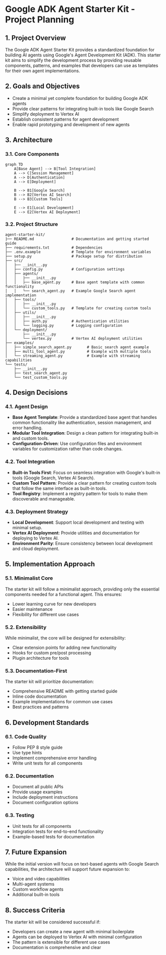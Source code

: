 # Google ADK Agent Starter Kit - Project Planning

## 1. Project Overview

The Google ADK Agent Starter Kit provides a standardized foundation for building AI agents using Google's Agent Development Kit (ADK). This starter kit aims to simplify the development process by providing reusable components, patterns, and examples that developers can use as templates for their own agent implementations.

## 2. Goals and Objectives

- Create a minimal yet complete foundation for building Google ADK agents
- Provide clear patterns for integrating built-in tools like Google Search
- Simplify deployment to Vertex AI
- Establish consistent patterns for agent development
- Enable rapid prototyping and development of new agents

## 3. Architecture

### 3.1. Core Components

```mermaid
graph TD
    A[Base Agent] --> B[Tool Integration]
    A --> C[Session Management]
    A --> D[Authentication]
    A --> E[Deployment]
    
    B --> B1[Google Search]
    B --> B2[Vertex AI Search]
    B --> B3[Custom Tools]
    
    E --> E1[Local Development]
    E --> E2[Vertex AI Deployment]
```

### 3.2. Project Structure

```
agent-starter-kit/
├── README.md                 # Documentation and getting started guide
├── requirements.txt          # Dependencies
├── .env.example              # Template for environment variables
├── setup.py                  # Package setup for distribution
├── src/
│   ├── __init__.py
│   ├── config.py             # Configuration settings
│   ├── agents/
│   │   ├── __init__.py
│   │   ├── base_agent.py     # Base agent template with common functionality
│   │   └── search_agent.py   # Example Google Search agent implementation
│   ├── tools/
│   │   ├── __init__.py
│   │   └── custom_tools.py   # Template for creating custom tools
│   ├── utils/
│   │   ├── __init__.py
│   │   ├── auth.py           # Authentication utilities
│   │   └── logging.py        # Logging configuration
│   └── deployment/
│       ├── __init__.py
│       └── vertex.py         # Vertex AI deployment utilities
├── examples/
│   ├── simple_search_agent.py       # Basic search agent example
│   ├── multi_tool_agent.py          # Example with multiple tools
│   └── streaming_agent.py           # Example with streaming capabilities
└── tests/
    ├── __init__.py
    ├── test_search_agent.py
    └── test_custom_tools.py
```

## 4. Design Decisions

### 4.1. Agent Design

- **Base Agent Template**: Provide a standardized base agent that handles common functionality like authentication, session management, and error handling.
- **Modular Tool Integration**: Design a clean pattern for integrating built-in and custom tools.
- **Configuration-Driven**: Use configuration files and environment variables for customization rather than code changes.

### 4.2. Tool Integration

- **Built-in Tools First**: Focus on seamless integration with Google's built-in tools (Google Search, Vertex AI Search).
- **Custom Tool Pattern**: Provide a clear pattern for creating custom tools that follow the same interface as built-in tools.
- **Tool Registry**: Implement a registry pattern for tools to make them discoverable and manageable.

### 4.3. Deployment Strategy

- **Local Development**: Support local development and testing with minimal setup.
- **Vertex AI Deployment**: Provide utilities and documentation for deploying to Vertex AI.
- **Environment Parity**: Ensure consistency between local development and cloud deployment.

## 5. Implementation Approach

### 5.1. Minimalist Core

The starter kit will follow a minimalist approach, providing only the essential components needed for a functional agent. This ensures:

- Lower learning curve for new developers
- Easier maintenance
- Flexibility for different use cases

### 5.2. Extensibility

While minimalist, the core will be designed for extensibility:

- Clear extension points for adding new functionality
- Hooks for custom pre/post processing
- Plugin architecture for tools

### 5.3. Documentation-First

The starter kit will prioritize documentation:

- Comprehensive README with getting started guide
- Inline code documentation
- Example implementations for common use cases
- Best practices and patterns

## 6. Development Standards

### 6.1. Code Quality

- Follow PEP 8 style guide
- Use type hints
- Implement comprehensive error handling
- Write unit tests for all components

### 6.2. Documentation

- Document all public APIs
- Provide usage examples
- Include deployment instructions
- Document configuration options

### 6.3. Testing

- Unit tests for all components
- Integration tests for end-to-end functionality
- Example-based tests for documentation

## 7. Future Expansion

While the initial version will focus on text-based agents with Google Search capabilities, the architecture will support future expansion to:

- Voice and video capabilities
- Multi-agent systems
- Custom workflow agents
- Additional built-in tools

## 8. Success Criteria

The starter kit will be considered successful if:

- Developers can create a new agent with minimal boilerplate
- Agents can be deployed to Vertex AI with minimal configuration
- The pattern is extensible for different use cases
- Documentation is comprehensive and clear
